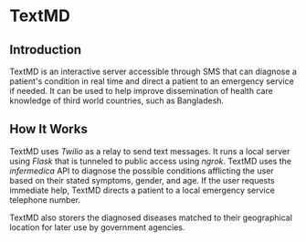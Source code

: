 # TextMD

## Introduction
TextMD is an interactive server accessible through SMS that can diagnose a
patient's condition in real time and direct a patient to an emergency service if needed.
It can be used to help improve dissemination of health care knowledge of
third world countries, such as Bangladesh.

## How It Works

TextMD uses _Twilio_ as a relay to send text messages.
It runs a local server using _Flask_ that is tunneled to public access using _ngrok_.
TextMD uses the _infermedica_ API to diagnose the possible conditions afflicting the user based on their stated symptoms, gender, and age.
If the user requests immediate help, TextMD directs a patient to a local
emergency service telephone number.

TextMD also storers the diagnosed diseases matched to their geographical location for later use by government agencies.
